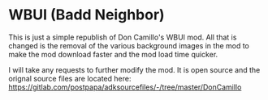 # WBUI (Badd Neighbor)
This is just a simple republish of Don Camillo's WBUI mod.  All that is changed is the removal of the various background images in the mod to make the mod download faster and the mod load time quicker.

I will take any requests to further modify the mod.  It is open source and the orignal source files are located here:
https://gitlab.com/postpapa/adksourcefiles/-/tree/master/DonCamillo
